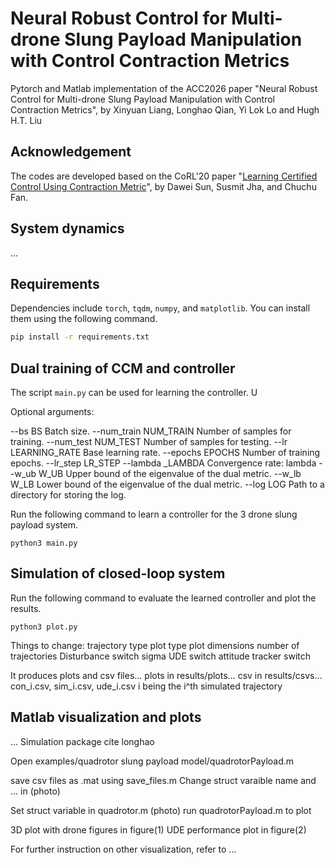 # Neural Robust Control for Multi-drone Slung Payload Manipulation with Control Contraction Metrics
Pytorch and Matlab implementation of the ACC2026 paper "Neural Robust Control for Multi-drone Slung Payload Manipulation with Control Contraction Metrics", by Xinyuan Liang, Longhao Qian, Yi Lok Lo and Hugh H.T. Liu

## Acknowledgement
The codes are developed based on the CoRL'20 paper "[Learning Certified Control Using Contraction Metric](https://arxiv.org/abs/2011.12569)", by Dawei Sun, Susmit Jha, and Chuchu Fan.

## System dynamics
...

## Requirements
Dependencies include ```torch```, ```tqdm```, ```numpy```, and ```matplotlib```. You can install them using the following command.
```bash
pip install -r requirements.txt
```

## Dual training of CCM and controller
The script ```main.py``` can be used for learning the controller. U

Optional arguments:

  --bs BS               Batch size.
  --num_train NUM_TRAIN
                        Number of samples for training.
  --num_test NUM_TEST   Number of samples for testing.
  --lr LEARNING_RATE    Base learning rate.
  --epochs EPOCHS       Number of training epochs.
  --lr_step LR_STEP
  --lambda _LAMBDA      Convergence rate: lambda
  --w_ub W_UB           Upper bound of the eigenvalue of the dual metric.
  --w_lb W_LB           Lower bound of the eigenvalue of the dual metric.
  --log LOG             Path to a directory for storing the log.


Run the following command to learn a controller for the 3 drone slung payload system.
```
python3 main.py
```

## Simulation of closed-loop system
Run the following command to evaluate the learned controller and plot the results.
```
python3 plot.py
```

Things to change:
trajectory type
plot type
plot dimensions
number of trajectories
Disturbance switch
sigma
UDE switch
attitude tracker switch

It produces plots and csv files...
plots in results/plots...
csv in results/csvs...
con_i.csv, sim_i.csv, ude_i.csv
i being the i^th simulated trajectory

## Matlab visualization and plots
...
Simulation package 
cite longhao

Open examples/quadrotor slung payload model/quadrotorPayload.m


save csv files as .mat using save_files.m
Change struct varaible name and ... in
(photo) 

Set struct variable in quadrotor.m
(photo)
run quadrotorPayload.m to plot

3D plot with drone figures in figure(1)
UDE performance plot in figure(2)

For further instruction on other visualization, refer to ...